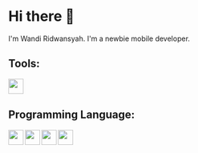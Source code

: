 # Hi there 👋
I'm Wandi Ridwansyah. I'm a newbie mobile developer.

## Tools:
<img width="30px" src="https://upload.wikimedia.org/wikipedia/commons/thumb/c/c1/Android_Studio_icon_%282023%29.svg/150px-Android_Studio_icon_%282023%29.svg.png" />

## Programming Language:
<img align="left" width="30px" src="https://upload.wikimedia.org/wikipedia/commons/thumb/7/74/Kotlin_Icon.png/600px-Kotlin_Icon.png" />
<img align="left" width="30px" src="https://blogger.googleusercontent.com/img/b/R29vZ2xl/AVvXsEjC97Z8BResg5dlPqczsRCFhP6zewWX0X0e7fVPG-G7PuUZwwZVsi9OPoqJYkgqT2h0FI95SsmWzVEgpt8b8HAqFiIxZ98TFtY4lE0b8UrtVJ2HrJebRwl6C9DslsQDl9KnBIrdHS6LtkY/s1600/jetpack+compose+icon_RGB.png" />
<img align="left" width="30px" src="https://upload.wikimedia.org/wikipedia/commons/thumb/7/7e/Dart-logo.png/600px-Dart-logo.png" />
<img align="left" width="30px" src="https://cdnlogo.com/logos/f/30/flutter.svg" />


